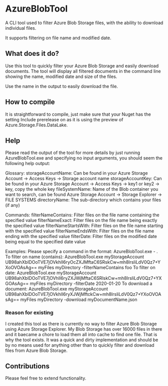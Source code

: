 # AzureBlobTool
A CLI tool used to filter Azure Blob Storage files, with the ability to download individual files.

It supports filtering on file name and modified date.

## What does it do?

Use this tool to quickly filter your Azure Blob Storage and easily download documents. The tool will display all filtered documents in the command line showing the name, modified date and size of the files.

Use the name in the output to easily download the file.

## How to compile

It is straightforward to compile, just make sure that your Nuget has the setting Include prerelease on as it is using the preview of Azure.Storage.Files.DataLake.

## Help

Please read the output of the tool for more details by just running AzureBlobTool.exe and specifying no input arguments, you should seem the following help output:

Glossary:
storageAccountName: Can be found in your Azure Storage Account -> Access Keys -> Storage account name
storageAccountKey: Can be found in your Azure Storage Account -> Access Keys -> key1 or key2 -> key, copy the whole key
fileSystemName: Name of the Blob container you want to search, can be found Azure Storage Account -> Storage Explorer -> FILE SYSTEMS
directoryName: The sub-directory which contains your files (if any)

Commands:
filterNameContains: Filter files on the file name containing the specified value
filterNameExact: Filter files on the file name being exactly the specified value
filterNameStartsWith: Filter files on the file name starting with the specified value
filterNameEndsWith: Filter files on the file name ending with the specified value
filterDate: Filter files on the modified date being equal to the specified date value

Examples:
Please specify a command in the format: AzureBlobTool.exe <storageAccountName> <storageAccountKey> <fileSystemName> <directoryName> -<command> <additionalInfo>.
To filter on name (contains): AzureBlobTool.exe myStorageAccount UB98ahXbIDOoTVE7jOVkhlI6ryOcZXJMftaC6SRskCw+mh8lrsliLdV0Qz7+YXoOVOAsAg== myFiles myDirectory -filterNameContains foo
To filter on date: AzureBlobTool.exe myStorageAccount UB98ahXbIDOoTVE7jOVhlI6ryZXJWjMftaC6SRlskCw+mh8lrsliLdV0Qz7+YXGOAsAg== myFiles myDirectory -filterDate 2020-01-20
To download a document: AzureBlobTool.exe myStorageAccount UB98ahXbIDOoTVE7jOVkhlI6ryXJWjMftckCw+mh8lrsliLdV0Qz7+YXoOVOAsAg== myFiles myDirectory -download myDocumentName.json

### Reason for existing

I created this tool as there is currently no way to filter Azure Blob Storage using Azure Storage Explorer. My Blob Storage has over 16000 files in there and it baecame a chore to load them all into cache to find one file. That is why the tool exists. It was a quick and dirty implementation and should be by no means used for anything other than to quickly filter and download files from Azure Blob Storage. 


## Contributions

Please feel free to extend functionality. 